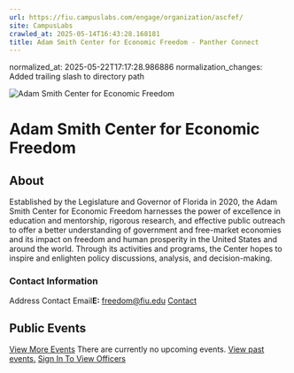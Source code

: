 ```yaml
---
url: https://fiu.campuslabs.com/engage/organization/ascfef/
site: CampusLabs
crawled_at: 2025-05-14T16:43:28.168181
title: Adam Smith Center for Economic Freedom - Panther Connect
---
```

normalized_at: 2025-05-22T17:17:28.986886
normalization_changes: Added trailing slash to directory path

![ Adam Smith Center for Economic Freedom](https://se-images.campuslabs.com/clink/images/aace32ea-fc02-4a85-8874-daa33e52666b1fa1590a-1b78-4412-844a-aa5aaa7f4b77.png?preset=med-sq)
#  Adam Smith Center for Economic Freedom
## About
Established by the Legislature and Governor of Florida in 2020, the Adam Smith Center for Economic Freedom harnesses the power of excellence in education and mentorship, rigorous research, and effective public outreach to offer a better understanding of government and free-market economies and its impact on freedom and human prosperity in the United States and around the world. Through its activities and programs, the Center hopes to inspire and enlighten policy discussions, analysis, and decision-making. 
###  Contact Information 
Address
Contact Email**E:** freedom@fiu.edu 
[Contact](https://fiu.campuslabs.com/engage/organization/ascfef/contact)
## Public Events
[View More Events](https://fiu.campuslabs.com/engage/organization/ascfef/events)
There are currently no upcoming events. [View past events.](https://fiu.campuslabs.com/engage/organization/ascfef/events?showpastevents=true)
[Sign In To View Officers](https://fiu.campuslabs.com/engage/account/login?returnUrl=/engage/organization/ascfef)
